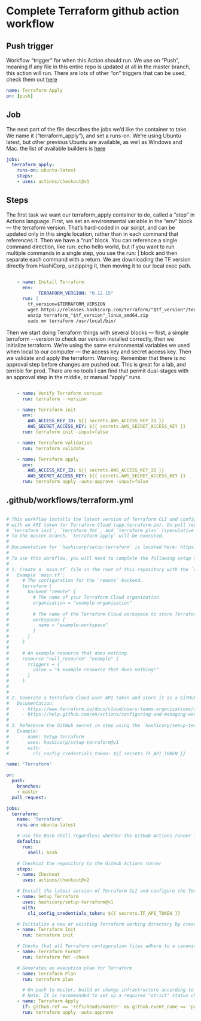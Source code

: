 # Complete Terraform github action workflow


## Push trigger

Workflow “trigger” for when this Action should run. We use on “Push”, meaning if any file in this entire repo is updated at all in the master branch, this action will run. There are lots of other “on” triggers that can be used, check them out [here](https://help.github.com/en/actions/automating-your-workflow-with-github-actions/events-that-trigger-workflows)

```yaml
name: Terraform Apply
on: [push]
```

## Job 
The next part of the file describes the jobs we’d like the container to take. We name it (“terraform_apply”), and set a runs-on. We’re using Ubuntu latest, but other previous Ubuntu are available, as well as Windows and Mac. the list of available builders is [here](https://help.github.com/en/actions/automating-your-workflow-with-github-actions/workflow-syntax-for-github-actions#jobsjob_idruns-on)

```yaml
jobs:
  terraform_apply:
    runs-on: ubuntu-latest
    steps:
    - uses: actions/checkout@v1
```

## Steps 
The first task we want our terraform_apply container to do, called a “step” in Actions language. First, we set an environmental variable in the “env” block— the terraform version. That’s hard-coded in our script, and can be updated only in this single location, rather than in each command that references it.
Then we have a “run” block. You can reference a single command direction, like run: echo hello world, but if you want to run multiple commands in a single step, you use the run: | block and then separate each command with a return. We are downloading the TF version directly from HashiCorp, unzipping it, then moving it to our local exec path.

```yaml

    - name: Install Terraform
      env:
            TERRAFORM_VERSION: "0.12.15"
      run: |
        tf_version=$TERRAFORM_VERSION
        wget https://releases.hashicorp.com/terraform/"$tf_version"/terraform_"$tf_version"_linux_amd64.zip
        unzip terraform_"$tf_version"_linux_amd64.zip
        sudo mv terraform /usr/local/bin/
```

Then we start doing Terraform things with several blocks — first, a simple terraform --version to check our version installed correctly, then we initialize terraform. We’re using the same environmental variables we used when local to our computer — the access key and secret access key. Then we validate and apply the terraform.
Warning: Remember that there is no approval step before changes are pushed out. This is great for a lab, and terrible for prod. There are no tools I can find that permit dual-stages with an approval step in the middle, or manual “apply” runs. 

```yaml

    - name: Verify Terraform version
      run: terraform --version

    - name: Terraform init
      env:
        AWS_ACCESS_KEY_ID: ${{ secrets.AWS_ACCESS_KEY_ID }}
        AWS_SECRET_ACCESS_KEY: ${{ secrets.AWS_SECRET_ACCESS_KEY }}
      run: terraform init -input=false

    - name: Terraform validation
      run: terraform validate

    - name: Terraform apply
      env:
        AWS_ACCESS_KEY_ID: ${{ secrets.AWS_ACCESS_KEY_ID }}
        AWS_SECRET_ACCESS_KEY: ${{ secrets.AWS_SECRET_ACCESS_KEY }}
      run: terraform apply -auto-approve -input=false
```


## .github/workflows/terraform.yml

```yaml

# This workflow installs the latest version of Terraform CLI and configures the Terraform CLI configuration file
# with an API token for Terraform Cloud (app.terraform.io). On pull request events, this workflow will run
# `terraform init`, `terraform fmt`, and `terraform plan` (speculative plan via Terraform Cloud). On push events
# to the master branch, `terraform apply` will be executed.
#
# Documentation for `hashicorp/setup-terraform` is located here: https://github.com/hashicorp/setup-terraform
#
# To use this workflow, you will need to complete the following setup steps.
#
# 1. Create a `main.tf` file in the root of this repository with the `remote` backend and one or more resources defined.
#   Example `main.tf`:
#     # The configuration for the `remote` backend.
#     terraform {
#       backend "remote" {
#         # The name of your Terraform Cloud organization.
#         organization = "example-organization"
#
#         # The name of the Terraform Cloud workspace to store Terraform state files in.
#         workspaces {
#           name = "example-workspace"
#         }
#       }
#     }
#
#     # An example resource that does nothing.
#     resource "null_resource" "example" {
#       triggers = {
#         value = "A example resource that does nothing!"
#       }
#     }
#
#
# 2. Generate a Terraform Cloud user API token and store it as a GitHub secret (e.g. TF_API_TOKEN) on this repository.
#   Documentation:
#     - https://www.terraform.io/docs/cloud/users-teams-organizations/api-tokens.html
#     - https://help.github.com/en/actions/configuring-and-managing-workflows/creating-and-storing-encrypted-secrets
#
# 3. Reference the GitHub secret in step using the `hashicorp/setup-terraform` GitHub Action.
#   Example:
#     - name: Setup Terraform
#       uses: hashicorp/setup-terraform@v1
#       with:
#         cli_config_credentials_token: ${{ secrets.TF_API_TOKEN }}

name: 'Terraform'

on:
  push:
    branches:
    - master
  pull_request:

jobs:
  terraform:
    name: 'Terraform'
    runs-on: ubuntu-latest

    # Use the Bash shell regardless whether the GitHub Actions runner is ubuntu-latest, macos-latest, or windows-latest
    defaults:
      run:
        shell: bash

    # Checkout the repository to the GitHub Actions runner
    steps:
    - name: Checkout
      uses: actions/checkout@v2

    # Install the latest version of Terraform CLI and configure the Terraform CLI configuration file with a Terraform Cloud user API token
    - name: Setup Terraform
      uses: hashicorp/setup-terraform@v1
      with:
        cli_config_credentials_token: ${{ secrets.TF_API_TOKEN }}

    # Initialize a new or existing Terraform working directory by creating initial files, loading any remote state, downloading modules, etc.
    - name: Terraform Init
      run: terraform init

    # Checks that all Terraform configuration files adhere to a canonical format
    - name: Terraform Format
      run: terraform fmt -check

    # Generates an execution plan for Terraform
    - name: Terraform Plan
      run: terraform plan

      # On push to master, build or change infrastructure according to Terraform configuration files
      # Note: It is recommended to set up a required "strict" status check in your repository for "Terraform Cloud". See the documentation on "strict" required status checks for more information: https://help.github.com/en/github/administering-a-repository/types-of-required-status-checks
    - name: Terraform Apply
      if: github.ref == 'refs/heads/master' && github.event_name == 'push'
      run: terraform apply -auto-approve

```
